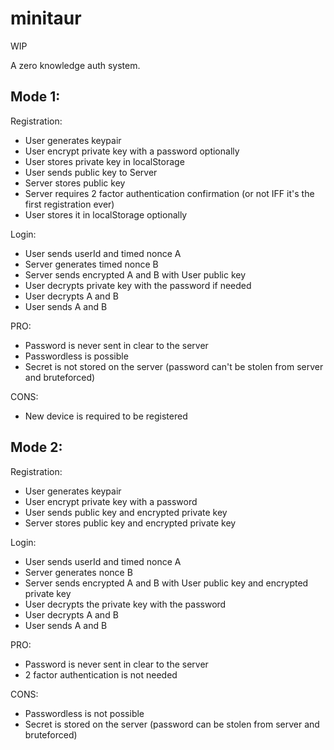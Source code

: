 # minitaur

WIP

A zero knowledge auth system.

## Mode 1:
Registration:
 - User generates keypair
 - User encrypt private key with a password optionally
 - User stores private key in localStorage
 - User sends public key to Server
 - Server stores public key
 - Server requires 2 factor authentication confirmation (or not IFF it's the first registration ever)
 - User stores it in localStorage optionally

Login:
 - User sends userId and timed nonce A
 - Server generates timed nonce B
 - Server sends encrypted A and B with User public key
 - User decrypts private key with the password if needed
 - User decrypts A and B
 - User sends A and B

PRO:
 - Password is never sent in clear to the server
 - Passwordless is possible
 - Secret is not stored on the server (password can't be stolen from server and bruteforced)

CONS:
 - New device is required to be registered


## Mode 2:

Registration:
 - User generates keypair
 - User encrypt private key with a password
 - User sends public key and encrypted private key
 - Server stores public key and encrypted private key

Login:
 - User sends userId and timed nonce A
 - Server generates nonce B
 - Server sends encrypted A and B with User public key and encrypted private key
 - User decrypts the private key with the password
 - User decrypts A and B
 - User sends A and B

PRO:
 - Password is never sent in clear to the server
 - 2 factor authentication is not needed

CONS:
 - Passwordless is not possible
 - Secret is stored on the server (password can be stolen from server and bruteforced)
